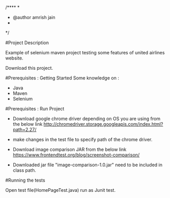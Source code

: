 /****
 * 
 * @author amrish jain
 *
 */

#Project Description

Example of selenium maven project testing some features of united airlines website.

Download this project. 

#Prerequisites : Getting Started
Some knowledge on :
- Java
- Maven
- Selenium

#Prerequisites : Run Project

- Download google chrome driver depending on OS you are using from the below link
http://chromedriver.storage.googleapis.com/index.html?path=2.27/

- make changes in the test file to specify path of the chrome driver.

- Download image comparison JAR from the below link
https://www.frontendtest.org/blog/screenshot-comparison/

- Downloaded jar file "image-comparison-1.0.jar" need to be included in class path.

#Running the tests

Open test file(HomePageTest.java) run as Junit test.
